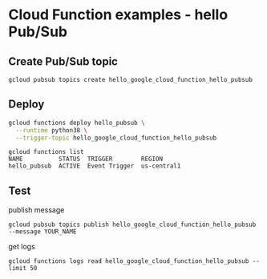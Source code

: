 # Cloud Function examples - hello Pub/Sub

## Create Pub/Sub topic

```
gcloud pubsub topics create hello_google_cloud_function_hello_pubsub
```

## Deploy

```sh
gcloud functions deploy hello_pubsub \
  --runtime python38 \
  --trigger-topic hello_google_cloud_function_hello_pubsub
```

```
gcloud functions list
NAME          STATUS  TRIGGER        REGION
hello_pubsub  ACTIVE  Event Trigger  us-central1
```

## Test

publish message

```
gcloud pubsub topics publish hello_google_cloud_function_hello_pubsub --message YOUR_NAME
```

get logs

```
gcloud functions logs read hello_google_cloud_function_hello_pubsub --limit 50
```
